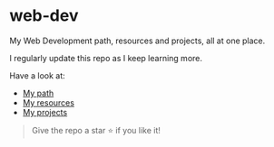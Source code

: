 # web-dev

My Web Development path, resources and projects, all at one place.

I regularly update this repo as I keep learning more.

Have a look at:

- [My path](path.md)
- [My resources](resources.md)
- [My projects](projects.md)

> Give the repo a star :star: if you like it!
